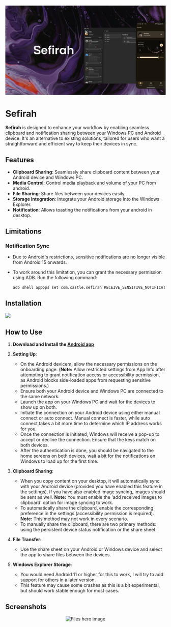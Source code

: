 <p align="center">

  <img alt="Files hero image" src="./.github/readme-images/Readme-Hero.png" />

</p>

# Sefirah

**Sefirah** is designed to enhance your workflow by enabling seamless clipboard and notification sharing between your Windows PC and Android device. It's an alternative to existing solutions, tailored for users who want a straightforward and efficient way to keep their devices in sync.

## Features

- **Clipboard Sharing**: Seamlessly share clipboard content between your Android device and Windows PC.
- **Media Control**: Control media playback and volume of your PC from android. 
- **File Sharing**: Share files between your devices easily.
- **Storage Integration**: Integrate your Android storage into the Windows Explorer.
- **Notification**: Allows toasting the notifications from your android in desktop.

## Limitations

### **Notification Sync**
- Due to Android's restrictions, sensitive notifications are no longer visible from Android 15 onwards.
- To work around this limitation, you can grant the necessary permission using ADB. Run the following command:

  ```sh
  adb shell appops set com.castle.sefirah RECEIVE_SENSITIVE_NOTIFICATIONS allow

## Installation

<p align="left">
  <!-- Store Badge -->
  <a style="text-decoration:none" href="https://apps.microsoft.com/detail/9PJV6D1JPG0H?launch=true&mode=full" target="_blank" rel="noopener noreferrer">
    <picture>
      <source media="(prefers-color-scheme: light)" srcset=".github/./readme-images/StoreBadge-dark.png" width="220" />
      <img src=".github/./readme-images/StoreBadge-light.png" width="220" />
    </picture>
  </a>
</p>

## How to Use

1. **Download and Install the [Android app](https://github.com/shrimqy/Sefirah-Android)**

2. **Setting Up**:
    - On the Android devicem, allow the necessary permissions on the onboarding page. (**Note:** Allow restricted settings from App Info after attempting to grant notification access or accessibility permission, as Android blocks side-loaded apps from requesting sensitive permissions.)
    - Ensure both your Android device and Windows PC are connected to the same network.
    - Launch the app on your Windows PC and wait for the devices to show up on both.
    - Initiate the connection on your Android device using either manual connect or auto connect. Manual connect is faster, while auto connect takes a bit more time to determine which IP address works for you.
    - Once the connection is initiated, Windows will receive a pop-up to accept or decline the connection. Ensure that the keys match on both devices.
    - After the authentication is done, you should be navigated to the home screens on both devices, wait a bit for the notifications on Windows to load up for the first time.
3. **Clipboard Sharing**:
    - When you copy content on your desktop, it will automatically sync with your Android device (provided you have enabled this feature in the settings). If you have also enabled image syncing, images should be sent as well. **Note:** You must enable the 'add received images to clipboard' option for image syncing to work.
    - To automatically share the clipboard, enable the corresponding preference in the settings (accessibility permission is required). **Note:** This method may not work in every scenario.
    - To manually share the clipboard, there are two primary methods: using the persistent device status notification or the share sheet.
4. **File Transfer**:
    - Use the share sheet on your Android or Windows device and select the app to share files between the devices.
5. **Windows Explorer Storage**:
   - You would need Android 11 or higher for this to work, I will try to add support for others in a later version.
   - This feature may cause some crashes as this is a bit experimental, but should work stable enough for most cases.

     
## Screenshots

<p align="center">
  <img alt="Files hero image" src="./.github/readme-images/Screenshot.png" />
</p>
